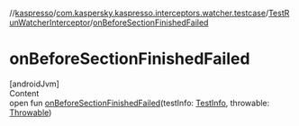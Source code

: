 //[kaspresso](../../index.md)/[com.kaspersky.kaspresso.interceptors.watcher.testcase](../index.md)/[TestRunWatcherInterceptor](index.md)/[onBeforeSectionFinishedFailed](on-before-section-finished-failed.md)



# onBeforeSectionFinishedFailed  
[androidJvm]  
Content  
open fun [onBeforeSectionFinishedFailed](on-before-section-finished-failed.md)(testInfo: [TestInfo](../../com.kaspersky.kaspresso.testcases.models.info/-test-info/index.md), throwable: [Throwable](https://kotlinlang.org/api/latest/jvm/stdlib/kotlin/-throwable/index.html))  



